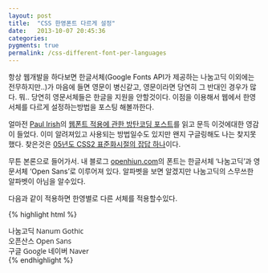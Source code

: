 ```yaml
---
layout: post
title:  "CSS 한영폰트 다르게 설정"
date:   2013-10-07 20:45:36
categories:
pygments: true
permalink: /css-different-font-per-languages
---
```

항상 웹개발을 하다보면 한글서체(Google Fonts API가 제공하는 나눔고딕 이외에는 전무하지만..)가 마음에 들면 영문이 병신같고, 영문이라면 당연히 그 반대인 경우가 많다. 뭐.. 당연히 영문서체들은 한글을 지원을 안할것이다. 이점을 이용해서 웹에서 한영서체를 다르게 설정하는방법을 포스팅 해볼까한다.

얼마전 [Paul Irish][paulirish]의 [웹폰트 적용에 관한 방탄코딩 포스트][bulletproof]를 읽고 문득 이것에대한 영감이 들었다. 이미 알려져있고 사용되는 방법일수도 있지만 왠지 구글링해도 나는 찾지못했다. 찾은것은 [05년도 CSS2 표준화시절의 잡답 하나][cssdesignkr]이다.

무튼 본론으로 들어가서. 내 블로그 [openhiun.com][openhiun]의 폰트는 한글서체 ‘나눔고딕’과 영문서체 ‘Open Sans’로 이루어져 있다. 알파벳을 보면 알겠지만 나눔고딕의 스무쓰한 알파벳이 아님을 알수있다.

다음과 같이 적용하면 한영별로 다른 서체를 적용할수있다.

{% highlight html %}
<!DOCTYPE HTML>
<html>
<head>
<meta http-equiv="Content-Type" content="text/html;charset=utf-8">
<title>Fancy Fonts</title>
<style>
@import url(http://fonts.googleapis.com/earlyaccess/nanumgothic.css);
@import url(http://fonts.googleapis.com/css?family=Open+Sans);
.font {
  font-family: 'Open Sans', 'Nanum Gothic', sans-serif;
 }
</style>
</head>
<body>
<div class="font">
나눔고딕 Nanum Gothic<br />
오픈산스 Open Sans<br />
구글 Google<be />
네이버 Naver<be />
<br />
</div>
</body>
</html>
{% endhighlight %}

[paulirish]: http://www.paulirish.com/
[bulletproof]: http://www.paulirish.com/2009/bulletproof-font-face-implementation-syntax/‎
[cssdesignkr]: http://cssdesign.kr/forum/viewtopic.php?id=136
[openhiun]: http://www.openhiun.com



